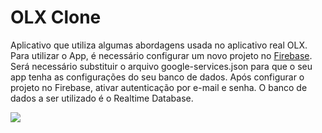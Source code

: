 # OLX Clone

Aplicativo que utiliza algumas abordagens usada no aplicativo real OLX. Para utilizar o App, é necessário configurar um novo projeto no [Firebase](https://accounts.google.com/signin/v2/identifier?passive=1209600&osid=1&continue=https%3A%2F%2Fconsole.firebase.google.com%2F%3Fhl%3Dpt-br&followup=https%3A%2F%2Fconsole.firebase.google.com%2F%3Fhl%3Dpt-br&hl=pt-br&flowName=GlifWebSignIn&flowEntry=ServiceLogin). Será necessário substituir o arquivo google-services.json para que o seu app tenha as configurações do seu banco de dados. Após configurar o projeto no Firebase, ativar autenticação por e-mail e senha. O banco de dados a ser utilizado é o Realtime Database.

 ![](https://github.com/davif10/Imagens/blob/main/OLX/Novo%20projeto.gif)
